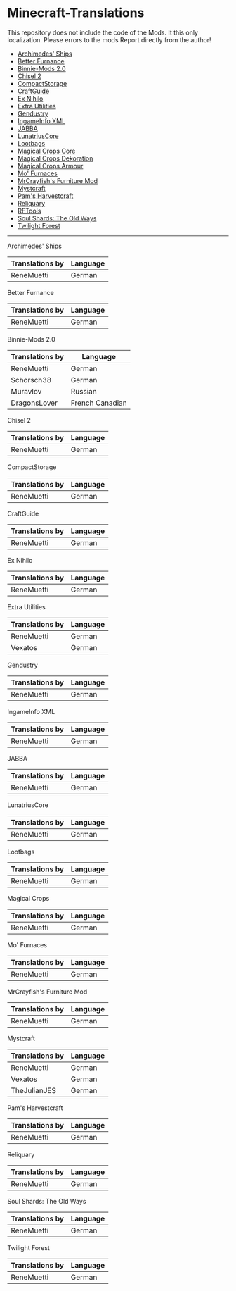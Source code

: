 # Minecraft-Translations

This repository does not include the code of the Mods.
It this only localization.
Please errors to the mods Report directly from the author!

- [Archimedes' Ships](http://www.minecraftforum.net/topic/1857899-)
- [Better Furnance](www.minecraftforum.net/forums/mapping-and-modding/minecraft-mods/1279439)
- [Binnie-Mods 2.0](http://minecraft.curseforge.com/mc-mods/223525)
- [Chisel 2](http://minecraft.curseforge.com/mc-mods/225236)
- [CompactStorage](http://minecraft.curseforge.com/mc-mods/223703)
- [CraftGuide](http://minecraft.curseforge.com/mc-mods/75557)
- [Ex Nihilo](http://minecraft.curseforge.com/mc-mods/221696)
- [Extra Utilities](http://minecraft.curseforge.com/mc-mods/225561)
- [Gendustry](http://minecraft.curseforge.com/mc-mods/70492)
- [IngameInfo XML](http://minecraft.curseforge.com/mc-mods/225604)
- [JABBA](http://minecraft.curseforge.com/mc-mods/73510)
- [LunatriusCore](http://minecraft.curseforge.com/mc-mods/225605)
- [Lootbags](http://minecraft.curseforge.com/mc-mods/225946)
- [Magical Crops Core](http://minecraft.curseforge.com/mc-mods/232150)
- [Magical Crops Dekoration](http://minecraft.curseforge.com/mc-mods/232182)
- [Magical Crops Armour](http://minecraft.curseforge.com/mc-mods/232149)
- [Mo' Furnaces](http://www.minecraftforum.net/forums/mapping-and-modding/minecraft-mods/2189931)
- [MrCrayfish's Furniture Mod](http://www.minecraftforum.net/forums/mapping-and-modding/minecraft-mods/1282349)
- [Mystcraft](http://minecraft.curseforge.com/mc-mods/224599)
- [Pam's Harvestcraft](http://www.minecraftforum.net/forums/mapping-and-modding/minecraft-mods/1294413)
- [Reliquary](http://minecraft.curseforge.com/mc-mods/59713)
- [RFTools](http://minecraft.curseforge.com/mc-mods/224641)
- [Soul Shards: The Old Ways](http://minecraft.curseforge.com/mc-mods/226958)
- [Twilight Forest](http://www.minecraftforum.net/forums/mapping-and-modding/minecraft-mods/1276258)

******************

Archimedes' Ships

| Translations by | Language |
| --------------- | -------- |
| ReneMuetti      | German   |

Better Furnance

| Translations by | Language |
| --------------- | -------- |
| ReneMuetti      | German   |

Binnie-Mods 2.0

| Translations by | Language        |
| --------------- | --------------- |
| ReneMuetti      | German          |
| Schorsch38      | German          |
| Muravlov        | Russian         |
| DragonsLover    | French Canadian |

Chisel 2

| Translations by | Language |
| --------------- | -------- |
| ReneMuetti      | German   |

CompactStorage

| Translations by | Language |
| --------------- | -------- |
| ReneMuetti      | German   |

CraftGuide

| Translations by | Language |
| --------------- | -------- |
| ReneMuetti      | German   |

Ex Nihilo

| Translations by | Language |
| --------------- | -------- |
| ReneMuetti      | German   |

Extra Utilities

| Translations by | Language |
| --------------- | -------- |
| ReneMuetti      | German   |
| Vexatos         | German   |

Gendustry

| Translations by | Language |
| --------------- | -------- |
| ReneMuetti      | German   |

IngameInfo XML

| Translations by | Language |
| --------------- | -------- |
| ReneMuetti      | German   |

JABBA

| Translations by | Language |
| --------------- | -------- |
| ReneMuetti      | German   |

LunatriusCore

| Translations by | Language |
| --------------- | -------- |
| ReneMuetti      | German   |

Lootbags

| Translations by | Language |
| --------------- | -------- |
| ReneMuetti      | German   |

Magical Crops

| Translations by | Language |
| --------------- | -------- |
| ReneMuetti      | German   |

Mo' Furnaces

| Translations by | Language |
| --------------- | -------- |
| ReneMuetti      | German   |

MrCrayfish's Furniture Mod

| Translations by | Language |
| --------------- | -------- |
| ReneMuetti      | German   |

Mystcraft

| Translations by | Language |
| --------------- | -------- |
| ReneMuetti      | German   |
| Vexatos         | German   |
| TheJulianJES    | German   |

Pam's Harvestcraft

| Translations by | Language |
| --------------- | -------- |
| ReneMuetti      | German   |

Reliquary

| Translations by | Language |
| --------------- | -------- |
| ReneMuetti      | German   |

Soul Shards: The Old Ways

| Translations by | Language |
| --------------- | -------- |
| ReneMuetti      | German   |

Twilight Forest

| Translations by | Language |
| --------------- | -------- |
| ReneMuetti      | German   |
